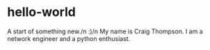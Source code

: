 # hello-world
A start of something new./n
:)/n
My name is Craig Thompson. 
I am a network engineer and a python enthusiast.
